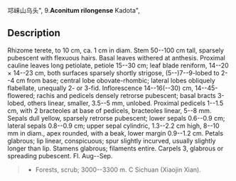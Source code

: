 邛崃山乌头",
9.**Aconitum rilongense** Kadota",

## Description
Rhizome terete, to 10 cm, ca. 1 cm in diam. Stem 50--100 cm tall, sparsely pubescent with flexuous hairs. Basal leaves withered at anthesis. Proximal cauline leaves long petiolate, petiole 15--30 cm; leaf blade reniform, 14--20 × 14--23 cm, both surfaces sparsely shortly strigose, (5--)7--9-lobed to 2--4 cm from base; central lobe obovate-rhombic; lateral lobes obliquely flabellate, unequally 2- or 3-fid. Inflorescence 14--16(--30) cm, 14--45-flowered; rachis and pedicels densely retrorse pubescent; basal bracts 3-lobed, others linear, smaller, 3.5--5 mm, unlobed. Proximal pedicels 1--1.5 cm, with 2 bracteoles at base of pedicels, bracteoles linear, 5--8 mm. Sepals dull yellow, sparsely retrorse pubescent; lower sepals 0.6--0.9 cm; lateral sepals 0.8--0.9 cm; upper sepal cylindric, 1.3--2.2 cm high, 8--10 mm in diam., apex rounded, with a beak, lower margin 0.9--1.2 cm. Petals glabrous; lip linear, conspicuous; spur slightly incurved, usually slightly longer than lip. Stamens glabrous; filaments entire. Carpels 3, glabrous or spreading pubescent. Fl. Aug--Sep.

> * Forests, scrub; 3000--3300 m. C Sichuan (Xiaojin Xian).
